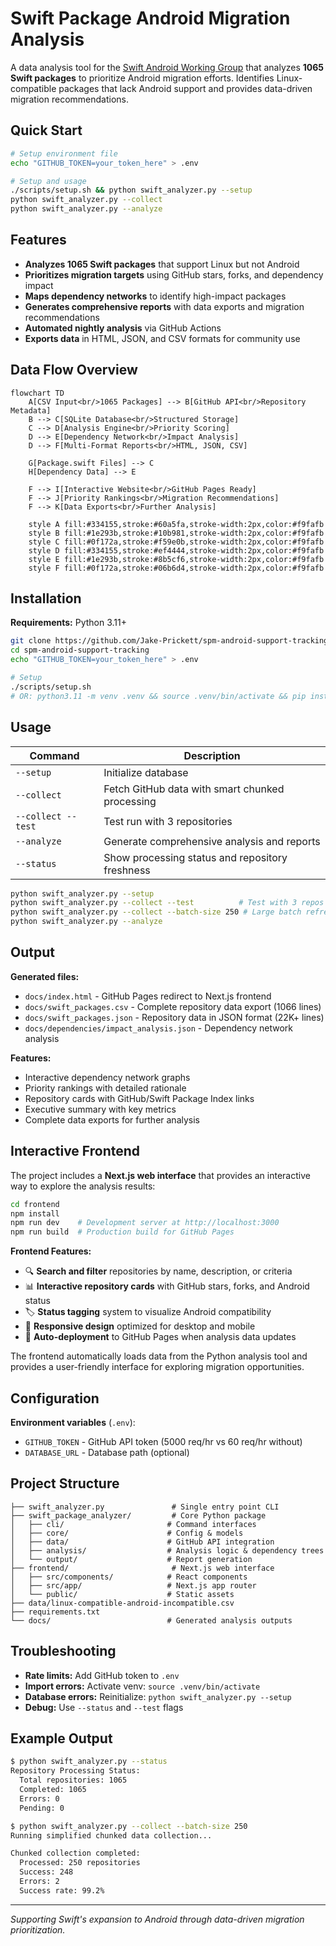 # Swift Package Android Migration Analysis

A data analysis tool for the [Swift Android Working Group](https://www.swift.org/android-workgroup/) that analyzes **1065 Swift packages** to prioritize Android migration efforts. Identifies Linux-compatible packages that lack Android support and provides data-driven migration recommendations.

## Quick Start

```bash
# Setup environment file
echo "GITHUB_TOKEN=your_token_here" > .env

# Setup and usage
./scripts/setup.sh && python swift_analyzer.py --setup
python swift_analyzer.py --collect
python swift_analyzer.py --analyze
```

## Features

- **Analyzes 1065 Swift packages** that support Linux but not Android
- **Prioritizes migration targets** using GitHub stars, forks, and dependency impact
- **Maps dependency networks** to identify high-impact packages
- **Generates comprehensive reports** with data exports and migration recommendations
- **Automated nightly analysis** via GitHub Actions
- **Exports data** in HTML, JSON, and CSV formats for community use

## Data Flow Overview

```mermaid
flowchart TD
    A[CSV Input<br/>1065 Packages] --> B[GitHub API<br/>Repository Metadata]
    B --> C[SQLite Database<br/>Structured Storage]
    C --> D[Analysis Engine<br/>Priority Scoring]
    D --> E[Dependency Network<br/>Impact Analysis]
    D --> F[Multi-Format Reports<br/>HTML, JSON, CSV]
    
    G[Package.swift Files] --> C
    H[Dependency Data] --> E
    
    F --> I[Interactive Website<br/>GitHub Pages Ready]
    F --> J[Priority Rankings<br/>Migration Recommendations]
    F --> K[Data Exports<br/>Further Analysis]
    
    style A fill:#334155,stroke:#60a5fa,stroke-width:2px,color:#f9fafb
    style B fill:#1e293b,stroke:#10b981,stroke-width:2px,color:#f9fafb
    style C fill:#0f172a,stroke:#f59e0b,stroke-width:2px,color:#f9fafb
    style D fill:#334155,stroke:#ef4444,stroke-width:2px,color:#f9fafb
    style E fill:#1e293b,stroke:#8b5cf6,stroke-width:2px,color:#f9fafb
    style F fill:#0f172a,stroke:#06b6d4,stroke-width:2px,color:#f9fafb
```

## Installation

**Requirements:** Python 3.11+

```bash
git clone https://github.com/Jake-Prickett/spm-android-support-tracking.git
cd spm-android-support-tracking
echo "GITHUB_TOKEN=your_token_here" > .env

# Setup
./scripts/setup.sh
# OR: python3.11 -m venv .venv && source .venv/bin/activate && pip install -r requirements.txt
```

## Usage

| Command | Description |
|---------|-------------|
| `--setup` | Initialize database |
| `--collect` | Fetch GitHub data with smart chunked processing |
| `--collect --test` | Test run with 3 repositories |
| `--analyze` | Generate comprehensive analysis and reports |
| `--status` | Show processing status and repository freshness |

```bash
python swift_analyzer.py --setup
python swift_analyzer.py --collect --test          # Test with 3 repos
python swift_analyzer.py --collect --batch-size 250 # Large batch refresh
python swift_analyzer.py --analyze
```

## Output

**Generated files:**
- `docs/index.html` - GitHub Pages redirect to Next.js frontend
- `docs/swift_packages.csv` - Complete repository data export (1066 lines)
- `docs/swift_packages.json` - Repository data in JSON format (22K+ lines)
- `docs/dependencies/impact_analysis.json` - Dependency network analysis

**Features:**
- Interactive dependency network graphs
- Priority rankings with detailed rationale
- Repository cards with GitHub/Swift Package Index links
- Executive summary with key metrics
- Complete data exports for further analysis

## Interactive Frontend

The project includes a **Next.js web interface** that provides an interactive way to explore the analysis results:

```bash
cd frontend
npm install
npm run dev    # Development server at http://localhost:3000
npm run build  # Production build for GitHub Pages
```

**Frontend Features:**
- 🔍 **Search and filter** repositories by name, description, or criteria
- 📊 **Interactive repository cards** with GitHub stars, forks, and Android status
- 🏷️ **Status tagging** system to visualize Android compatibility
- 📱 **Responsive design** optimized for desktop and mobile
- 🚀 **Auto-deployment** to GitHub Pages when analysis data updates

The frontend automatically loads data from the Python analysis tool and provides a user-friendly interface for exploring migration opportunities.

## Configuration

**Environment variables** (`.env`):
- `GITHUB_TOKEN` - GitHub API token (5000 req/hr vs 60 req/hr without)
- `DATABASE_URL` - Database path (optional)

## Project Structure

```
├── swift_analyzer.py               # Single entry point CLI
├── swift_package_analyzer/         # Core Python package
│   ├── cli/                       # Command interfaces
│   ├── core/                      # Config & models
│   ├── data/                      # GitHub API integration
│   ├── analysis/                  # Analysis logic & dependency trees
│   └── output/                    # Report generation
├── frontend/                       # Next.js web interface
│   ├── src/components/            # React components
│   ├── src/app/                   # Next.js app router
│   └── public/                    # Static assets
├── data/linux-compatible-android-incompatible.csv
├── requirements.txt
└── docs/                          # Generated analysis outputs
```

## Troubleshooting

- **Rate limits:** Add GitHub token to `.env`
- **Import errors:** Activate venv: `source .venv/bin/activate`  
- **Database errors:** Reinitialize: `python swift_analyzer.py --setup`
- **Debug:** Use `--status` and `--test` flags

## Example Output

```bash
$ python swift_analyzer.py --status
Repository Processing Status:
  Total repositories: 1065
  Completed: 1065
  Errors: 0
  Pending: 0

$ python swift_analyzer.py --collect --batch-size 250
Running simplified chunked data collection...

Chunked collection completed:
  Processed: 250 repositories
  Success: 248
  Errors: 2
  Success rate: 99.2%
```

---

*Supporting Swift's expansion to Android through data-driven migration prioritization.*
